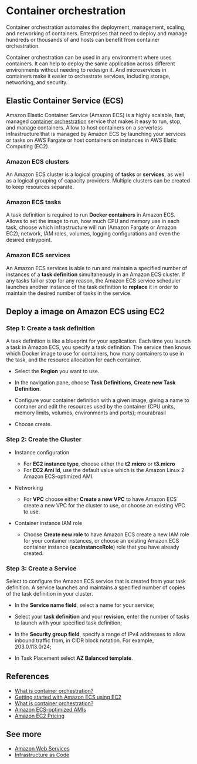 # Container orchestration

Container orchestration automates the deployment, management, scaling, and networking of containers. Enterprises that need to deploy and manage hundreds or thousands of and hosts can benefit from container orchestration.

Container orchestration can be used in any environment where uses containers. It can help to deploy the same application across different environments without needing to redesign it. And microservices in containers make it easier to orchestrate services, including storage, networking, and security.

## Elastic Container Service (ECS)

Amazon Elastic Container Service (Amazon ECS) is a highly scalable, fast, managed [container orchestration](https://www.redhat.com/en/topics/containers/what-is-container-orchestration) service that makes it easy to run, stop, and manage containers. Allow to host containers on a serverless infrastructure that is managed by Amazon ECS by launching your services or tasks on AWS Fargate or host containers on instances in AWS Elatic Computing (EC2).

### Amazon ECS clusters

An Amazon ECS cluster is a logical grouping of **tasks** or **services**, as well as a logical grouping of capacity providers. Multiple clusters can be created to keep resources separate.

### Amazon ECS tasks

A task definition is required to run **Docker containers** in Amazon ECS. Allows to set the image to run, how much CPU and memory use in each task, choose which infrastructure will run (Amazon Fargate or Amazon EC2), network, IAM roles, volumes, logging configurations and even the desired entrypoint.

### Amazon ECS services

An Amazon ECS services is able to run and maintain a specified number of instances of a **task definition** simultaneously in an Amazon ECS cluster. If any tasks fail or stop for any reason, the Amazon ECS service scheduler launches another instance of the task definition to **replace** it in order to maintain the desired number of tasks in the service.

## Deploy a image on Amazon ECS using EC2

### Step 1: Create a task definition

A task definition is like a blueprint for your application. Each time you launch a task in Amazon ECS, you specify a task definition. The service then knows which Docker image to use for containers, how many containers to use in the task, and the resource allocation for each container.

- Select the **Region** you want to use.

- In the navigation pane, choose **Task Definitions**, **Create new Task Definition**.

- Configure your container definition with a given image, giving a name to contaner and edit the resources used by the container (CPU units, memory limits, volumes, environments and ports);
  mourabrasil

- Choose create.

### Step 2: Create the Cluster

- Instance configuration

  - For **EC2 instance type**, choose either the **t2.micro** or **t3.micro**
  - For **EC2 Ami Id**, use the default value which is the Amazon Linux 2 Amazon ECS-optimized AMI.

- Networking

  - For **VPC** choose either **Create a new VPC** to have Amazon ECS create a new VPC for the cluster to use, or choose an existing VPC to use.

- Container instance IAM role
  - Choose **Create new role** to have Amazon ECS create a new IAM role for your container instances, or choose an existing Amazon ECS container instance (**ecsInstanceRole**) role that you have already created.

### Step 3: Create a Service

Select to configure the Amazon ECS service that is created from your task definition. A service launches and maintains a specified number of copies of the task definition in your cluster.

- In the **Service name field**, select a name for your service;

- Select your **task definition** and your **revision**, enter the number of tasks to launch with your specified task definition;

- In the **Security group field**, specify a range of IPv4 addresses to allow inbound traffic from, in CIDR block notation. For example, 203.0.113.0/24;

- In Task Placement select **AZ Balanced template**.

## References

- [What is container orchestration?](https://www.redhat.com/en/topics/containers/what-is-container-orchestration)
- [Getting started with Amazon ECS using EC2](https://docs.aws.amazon.com/AmazonECS/latest/developerguide/getting-started-ecs-ec2.html)
- [What is container orchestration?](https://www.redhat.com/en/topics/containers/what-is-container-orchestration)
- [Amazon ECS-optimized AMIs](https://docs.aws.amazon.com/AmazonECS/latest/developerguide/ecs-optimized_AMI.html)
- [Amazon EC2 Pricing](https://aws.amazon.com/pt/ec2/pricing/)

## See more

- [Amazon Web Services](./aws.md)
- [Infrastructure as Code](./iac.md)
